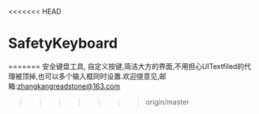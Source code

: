 <<<<<<< HEAD
# SafetyKeyboard
=======
安全键盘工具, 自定义按键,简洁大方的界面,不用担心UITextfiled的代理被顶掉,也可以多个输入框同时设置.欢迎提意见,邮箱:zhangkangreadstone@163.com
>>>>>>> origin/master
